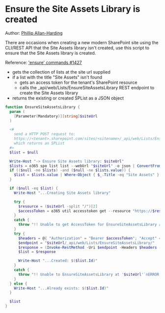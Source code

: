 # Ensure the Site Assets Library is created

Author: [Phillip Allan-Harding](https://github.com/phillipharding/)

There are occasions when creating a new modern SharePoint site using the CLI/REST API that the Site Assets library isn't created, use this script to ensure that the Site Assets library is created.

Reference: ['ensure' commands #1427](https://github.com/pnp/office365-cli/discussions/1427)

- gets the collection of lists at the site url supplied
- if a list with the title "Site Assets" isn't found
  - gets an access token for the tenant's SharePoint resource
  - calls the _api/web/Lists/EnsureSiteAssetsLibrary REST endpoint to create the Site Assets library
- returns the existing or created SPList as a JSON object

```powershell tab="PowerShell Core"
function EnsureSiteAssetsLibrary {
  param (
    [Parameter(Mandatory)][string]$siteUrl
  )

  <#
    send a HTTP POST request to:
    https://<tenant>.sharepoint.com/sites/<sitename>/_api/web/Lists/EnsureSiteAssetsLibrary/
    which returns an SPList
  #>
  $list = $null

  Write-Host "-> Ensure Site Assets library: $siteUrl"
  $lists = o365 spo list list --webUrl "$siteUrl" -o json | ConvertFrom-Json
  if (($null -ne $lists) -and ($null -ne $lists.value)) {
    $list = $lists.value | Where-Object { $_.Title -eq "Site Assets" }
  }

  if ($null -eq $list) {
    Write-Host "...Creating Site Assets library"

    try {
      $resource = ($siteUrl -split "/")[2]
      $accessToken = o365 util accesstoken get --resource "https://$resource"
    }
    catch {
      throw "!! Unable to get AccessToken for EnsureSiteAssetsLibrary at '$siteUrl'`nERROR: $_"
    }
    try {
      $headers = @{ "Authorization" = "Bearer $accessToken"; "Accept" = "application/json;odata=nometadata" }
      $endpoint = "$siteUrl/_api/web/Lists/EnsureSiteAssetsLibrary/"
      $response = (Invoke-RestMethod -Uri $endpoint -Headers $headers -Method POST)
      $list = $response

      Write-Host "...Created: $($list.Id)"
    }
    catch {
      throw "!! Unable to EnsureSiteAssetsLibrary at '$siteUrl'`nERROR: $_"
    }
  } else {
    Write-Host "...Already exists: $($list.Id)"
  }

  $list
}
```
